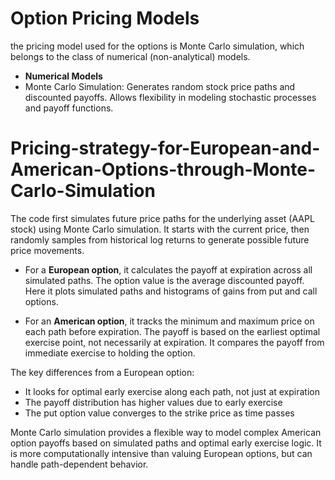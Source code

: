 # Option Pricing Models
the pricing model used for the options is Monte Carlo simulation, which belongs to the class of numerical (non-analytical) models.

* **Numerical Models**
* Monte Carlo Simulation: Generates random stock price paths and discounted payoffs. Allows flexibility in modeling stochastic processes and payoff functions.

# Pricing-strategy-for-European-and-American-Options-through-Monte-Carlo-Simulation
The code first simulates future price paths for the underlying asset (AAPL stock) using Monte Carlo simulation. It starts with the current price, then randomly samples from historical log returns to generate possible future price movements.

* For a **European option**, it calculates the payoff at expiration across all simulated paths. The option value is the average discounted payoff. Here it plots simulated paths and histograms of gains from put and call options.

* For an **American option**, it tracks the minimum and maximum price on each path before expiration. The payoff is based on the earliest optimal exercise point, not necessarily at expiration. It compares the payoff from immediate exercise to holding the option.

The key differences from a European option:

* It looks for optimal early exercise along each path, not just at expiration
* The payoff distribution has higher values due to early exercise
* The put option value converges to the strike price as time passes

Monte Carlo simulation provides a flexible way to model complex American option payoffs based on simulated paths and optimal early exercise logic. It is more computationally intensive than valuing European options, but can handle path-dependent behavior.
